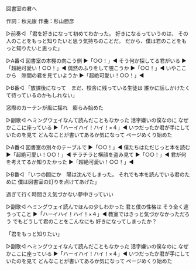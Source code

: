 図書室の君へ

作詞：秋元康
作曲：杉山勝彦

▷前奏◁
「君を好きになって初めてわかった。
好きになるっていうのは、
その人のことをもっと知りたいと思う気持ちのことだ。
だから、僕は君のことをもっと知りたいと思った」

▷A番◁
図書室の本棚の向こう側 ▶「○○！」◀ 
そう何か探してる君がいる ▶「超絶可愛い！○○！」◀
偶然のふりをして覗こうか ▶「○○！」◀ 
いやここから　隙間の君を見ていようか ▶「超絶可愛い！○○！」◀

▷B番◁
「放課後になって　まだ、校舎に残っている生徒は
誰かに話しかけたくて待っているのかもしれない」

窓際のカーテンが風に揺れ　膨らみ始めた

▷副歌◁
ヘミングウェイなんて読んだこともなかった
活字嫌いの僕なのに
なぜかここに座っている ▶「ハーイハイ！ハイ！×４」◀
いつだったか君が手にしていたのを見て
どんなことが書いてあるか気になって
ページめくり始めた

▷A番◁
図書室の別々のテーブルで ▶「○○！」◀
僕たちはただじっと本を読む ▶「超絶可愛い！○○！」◀
チラチラと横顔を盗み見て ▶「○○！」◀
君が何を考えてるか知りたかった ▶「超絶可愛い！○○！」◀

▷B番◁
「いつの間にか　陽は沈んでしまった。
それでも本を読んでいる君のために
僕は図書室の灯りを点けてあげた」

過ぎて行く時間さえ気づかない夢中さっていい

▷副歌◁
ヘミングウェイ読んでほんの少しわかった
君と僕の性格は
そう全く違うってこと ▶「ハーイハイ！ハイ！×４」◀
教室ではきっと気づかなかっただろう
でもどうして君のことをこんなにも
好きになってしまったか？

「君をもっと知りたい」

▷副歌◁
ヘミングウェイなんて読んだこともなかった
活字嫌いの僕なのに
なぜかここに座っている ▶「ハーイハイ！ハイ！×４」◀
いつだったか君が手にしていたのを見て
どんなことが書いてあるか気になって
ページめくり始めた